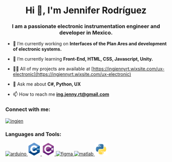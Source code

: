 <h1 align="center">Hi 👋, I'm Jennifer Rodríguez</h1>
<h3 align="center">I am a passionate electronic instrumentation engineer and developer in Mexico.</h3>

- 🔭 I’m currently working on **Interfaces of the Plan Ares and development of electronic systems.**

- 🌱 I’m currently learning **Front-End, HTML, CSS, Javascript, Unity.**

- 👨‍💻 All of my projects are available at [https://ingjennyrt.wixsite.com/ux-electronic](https://ingjennyrt.wixsite.com/ux-electronic)

- 💬 Ask me about **C#, Python, UX**

- 📫 How to reach me **ing.jenny.rt@gmail.com**

<h3 align="left">Connect with me:</h3>
<p align="left">
<a href="https://linkedin.com/in/ingjen" target="blank"><img align="center" src="https://raw.githubusercontent.com/rahuldkjain/github-profile-readme-generator/master/src/images/icons/Social/linked-in-alt.svg" alt="ingjen" height="30" width="40" /></a>
</p>

<h3 align="left">Languages and Tools:</h3>
<p align="left"> <a href="https://www.arduino.cc/" target="_blank" rel="noreferrer"> <img src="https://cdn.worldvectorlogo.com/logos/arduino-1.svg" alt="arduino" width="40" height="40"/> </a> <a href="https://www.w3schools.com/cpp/" target="_blank" rel="noreferrer"> <img src="https://raw.githubusercontent.com/devicons/devicon/master/icons/cplusplus/cplusplus-original.svg" alt="cplusplus" width="40" height="40"/> </a> <a href="https://www.w3schools.com/cs/" target="_blank" rel="noreferrer"> <img src="https://raw.githubusercontent.com/devicons/devicon/master/icons/csharp/csharp-original.svg" alt="csharp" width="40" height="40"/> </a> <a href="https://www.figma.com/" target="_blank" rel="noreferrer"> <img src="https://www.vectorlogo.zone/logos/figma/figma-icon.svg" alt="figma" width="40" height="40"/> </a> <a href="https://www.mathworks.com/" target="_blank" rel="noreferrer"> <img src="https://upload.wikimedia.org/wikipedia/commons/2/21/Matlab_Logo.png" alt="matlab" width="40" height="40"/> </a> <a href="https://www.python.org" target="_blank" rel="noreferrer"> <img src="https://raw.githubusercontent.com/devicons/devicon/master/icons/python/python-original.svg" alt="python" width="40" height="40"/> </a> </p>
